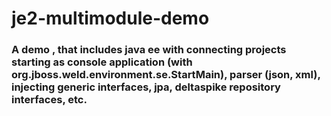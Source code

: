 # je2-multimodule-demo
### A demo , that includes java ee with connecting projects starting as console application (with org.jboss.weld.environment.se.StartMain), parser (json, xml), injecting generic interfaces, jpa, deltaspike repository interfaces, etc.
